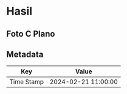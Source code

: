 # Hasil

## Foto C Plano


## Metadata

| Key        | Value               |
| ---------- | ------------------- |
| Time Stamp | 2024-02-21 11:00:00 |



